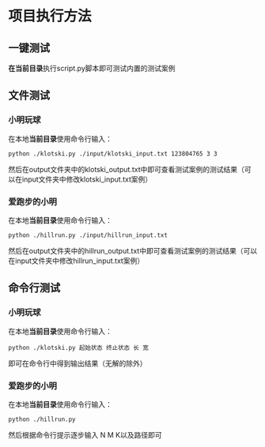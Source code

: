 # 项目执行方法

## 一键测试

**在当前目录**执行script.py脚本即可测试内置的测试案例

## 文件测试

### 小明玩球

在本地**当前目录**使用命令行输入：

```
python ./klotski.py ./input/klotski_input.txt 123804765 3 3
```

然后在output文件夹中的klotski_output.txt中即可查看测试案例的测试结果（可以在input文件夹中修改klotski_input.txt案例）

### 爱跑步的小明

在本地**当前目录**使用命令行输入：

```
python ./hillrun.py ./input/hillrun_input.txt
```

然后在output文件夹中的hillrun_output.txt中即可查看测试案例的测试结果（可以在input文件夹中修改hillrun_input.txt案例）

## 命令行测试

### 小明玩球

在本地**当前目录**使用命令行输入：

```
python ./klotski.py 起始状态 终止状态 长 宽
```

即可在命令行中得到输出结果（无解的除外）

### 爱跑步的小明

在本地**当前目录**使用命令行输入：

```
python ./hillrun.py
```

然后根据命令行提示逐步输入 N M K以及路径即可
